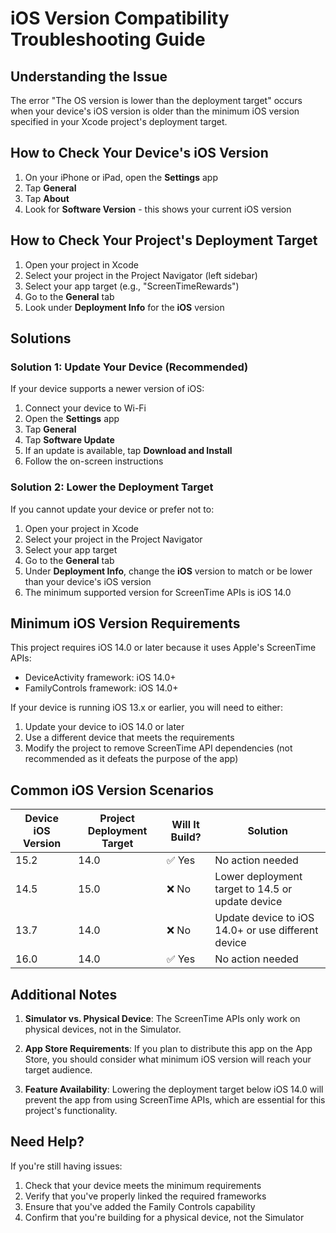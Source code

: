 # iOS Version Compatibility Troubleshooting Guide

## Understanding the Issue

The error "The OS version is lower than the deployment target" occurs when your device's iOS version is older than the minimum iOS version specified in your Xcode project's deployment target.

## How to Check Your Device's iOS Version

1. On your iPhone or iPad, open the **Settings** app
2. Tap **General**
3. Tap **About**
4. Look for **Software Version** - this shows your current iOS version

## How to Check Your Project's Deployment Target

1. Open your project in Xcode
2. Select your project in the Project Navigator (left sidebar)
3. Select your app target (e.g., "ScreenTimeRewards")
4. Go to the **General** tab
5. Look under **Deployment Info** for the **iOS** version

## Solutions

### Solution 1: Update Your Device (Recommended)

If your device supports a newer version of iOS:
1. Connect your device to Wi-Fi
2. Open the **Settings** app
3. Tap **General**
4. Tap **Software Update**
5. If an update is available, tap **Download and Install**
6. Follow the on-screen instructions

### Solution 2: Lower the Deployment Target

If you cannot update your device or prefer not to:
1. Open your project in Xcode
2. Select your project in the Project Navigator
3. Select your app target
4. Go to the **General** tab
5. Under **Deployment Info**, change the **iOS** version to match or be lower than your device's iOS version
6. The minimum supported version for ScreenTime APIs is iOS 14.0

## Minimum iOS Version Requirements

This project requires iOS 14.0 or later because it uses Apple's ScreenTime APIs:
- DeviceActivity framework: iOS 14.0+
- FamilyControls framework: iOS 14.0+

If your device is running iOS 13.x or earlier, you will need to either:
1. Update your device to iOS 14.0 or later
2. Use a different device that meets the requirements
3. Modify the project to remove ScreenTime API dependencies (not recommended as it defeats the purpose of the app)

## Common iOS Version Scenarios

| Device iOS Version | Project Deployment Target | Will It Build? | Solution |
|-------------------|---------------------------|----------------|----------|
| 15.2 | 14.0 | ✅ Yes | No action needed |
| 14.5 | 15.0 | ❌ No | Lower deployment target to 14.5 or update device |
| 13.7 | 14.0 | ❌ No | Update device to iOS 14.0+ or use different device |
| 16.0 | 14.0 | ✅ Yes | No action needed |

## Additional Notes

1. **Simulator vs. Physical Device**: The ScreenTime APIs only work on physical devices, not in the Simulator.

2. **App Store Requirements**: If you plan to distribute this app on the App Store, you should consider what minimum iOS version will reach your target audience.

3. **Feature Availability**: Lowering the deployment target below iOS 14.0 will prevent the app from using ScreenTime APIs, which are essential for this project's functionality.

## Need Help?

If you're still having issues:
1. Check that your device meets the minimum requirements
2. Verify that you've properly linked the required frameworks
3. Ensure that you've added the Family Controls capability
4. Confirm that you're building for a physical device, not the Simulator